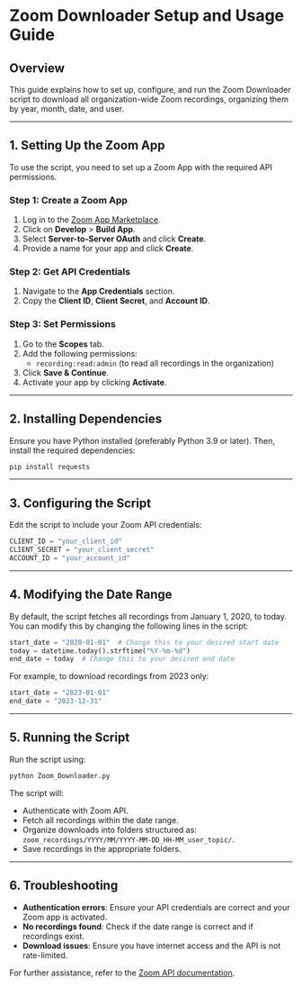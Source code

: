 # Zoom Downloader Setup and Usage Guide

## Overview
This guide explains how to set up, configure, and run the Zoom Downloader script to download all organization-wide Zoom recordings, organizing them by year, month, date, and user.

---

## 1. Setting Up the Zoom App
To use the script, you need to set up a Zoom App with the required API permissions.

### Step 1: Create a Zoom App
1. Log in to the [Zoom App Marketplace](https://marketplace.zoom.us/).
2. Click on **Develop** > **Build App**.
3. Select **Server-to-Server OAuth** and click **Create**.
4. Provide a name for your app and click **Create**.

### Step 2: Get API Credentials
1. Navigate to the **App Credentials** section.
2. Copy the **Client ID**, **Client Secret**, and **Account ID**.

### Step 3: Set Permissions
1. Go to the **Scopes** tab.
2. Add the following permissions:
   - `recording:read:admin` (to read all recordings in the organization)
3. Click **Save & Continue**.
4. Activate your app by clicking **Activate**.

---

## 2. Installing Dependencies
Ensure you have Python installed (preferably Python 3.9 or later). Then, install the required dependencies:

```sh
pip install requests
```

---

## 3. Configuring the Script
Edit the script to include your Zoom API credentials:

```python
CLIENT_ID = "your_client_id"
CLIENT_SECRET = "your_client_secret"
ACCOUNT_ID = "your_account_id"
```

---

## 4. Modifying the Date Range
By default, the script fetches all recordings from January 1, 2020, to today. You can modify this by changing the following lines in the script:

```python
start_date = "2020-01-01"  # Change this to your desired start date
today = datetime.today().strftime("%Y-%m-%d")
end_date = today  # Change this to your desired end date
```

For example, to download recordings from 2023 only:

```python
start_date = "2023-01-01"
end_date = "2023-12-31"
```

---

## 5. Running the Script
Run the script using:

```sh
python Zoom_Downloader.py
```

The script will:
- Authenticate with Zoom API.
- Fetch all recordings within the date range.
- Organize downloads into folders structured as: `zoom_recordings/YYYY/MM/YYYY-MM-DD_HH-MM_user_topic/`.
- Save recordings in the appropriate folders.

---

## 6. Troubleshooting
- **Authentication errors**: Ensure your API credentials are correct and your Zoom app is activated.
- **No recordings found**: Check if the date range is correct and if recordings exist.
- **Download issues**: Ensure you have internet access and the API is not rate-limited.

For further assistance, refer to the [Zoom API documentation](https://marketplace.zoom.us/docs/api-reference/introduction/).

